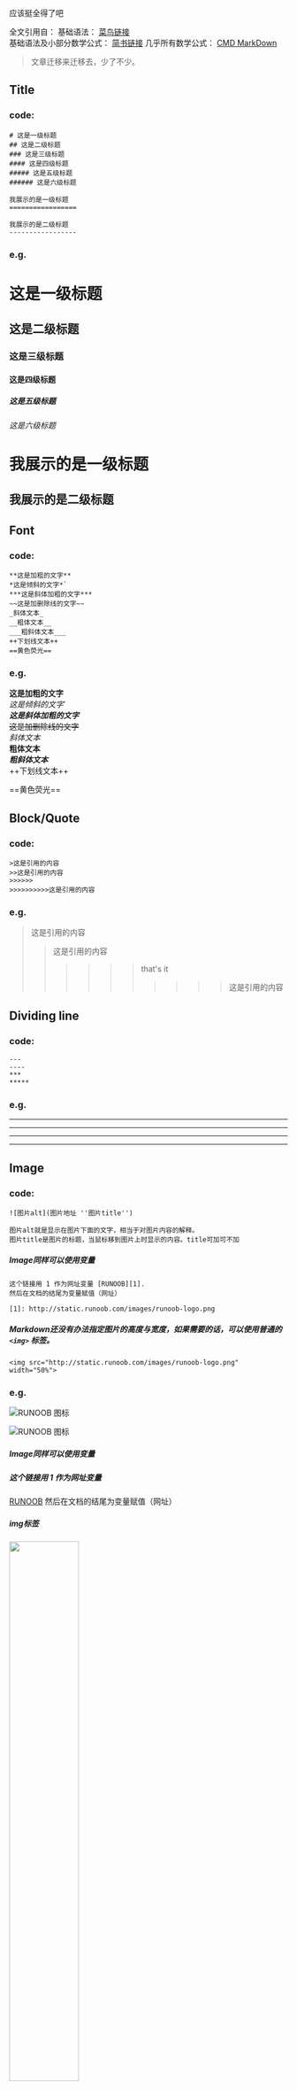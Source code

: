 应该挺全得了吧
<!--more-->
全文引用自：
基础语法：
[菜鸟链接](https://www.runoob.com/markdown)  
基础语法及小部分数学公式：
[简书链接](https://www.jianshu.com/p/191d1e21f7ed)
几乎所有数学公式：
[CMD MarkDown](https://www.zybuluo.com/codeep/note/163962#cmd-markdown-%E5%85%AC%E5%BC%8F%E6%8C%87%E5%AF%BC%E6%89%8B%E5%86%8C)

> 文章迁移来迁移去，少了不少。

## Title  
### code:

    # 这是一级标题
    ## 这是二级标题
    ### 这是三级标题
    #### 这是四级标题
    ##### 这是五级标题
    ###### 这是六级标题
   
    我展示的是一级标题
    =================
    
    我展示的是二级标题
    -----------------

### e.g.
   
# 这是一级标题
## 这是二级标题
### 这是三级标题
#### 这是四级标题
##### 这是五级标题
###### 这是六级标题

我展示的是一级标题
=================

我展示的是二级标题
-----------------


## Font  
### code:

    **这是加粗的文字**
    *这是倾斜的文字*`
    ***这是斜体加粗的文字***
    ~~这是加删除线的文字~~
    _斜体文本_
    __粗体文本__
    ___粗斜体文本___
    ++下划线文本++
    ==黄色荧光==
    
### e.g.

**这是加粗的文字**  
*这是倾斜的文字*`  
***这是斜体加粗的文字***  
~~这是加删除线的文字~~  
_斜体文本_  
__粗体文本__  
___粗斜体文本___  
++下划线文本++

==黄色荧光==

## Block/Quote

### code:

    >这是引用的内容  
    >>这是引用的内容  
    >>>>>>
    >>>>>>>>>>这是引用的内容  
    
### e.g.
>这是引用的内容  
>>这是引用的内容  
>>>>>>that's it
>>>>>>>>>>这是引用的内容  

## Dividing line

### code:

    ---
    ----
    ***
    *****
    
### e.g.

---
----
***
*****

## Image

### code:

    ![图片alt](图片地址 ''图片title'')
    
    图片alt就是显示在图片下面的文字，相当于对图片内容的解释。
    图片title是图片的标题，当鼠标移到图片上时显示的内容。title可加可不加
    
##### Image同样可以使用变量
    这个链接用 1 作为网址变量 [RUNOOB][1].
    然后在文档的结尾为变量赋值（网址）
    
    [1]: http://static.runoob.com/images/runoob-logo.png
    
##### Markdown还没有办法指定图片的高度与宽度，如果需要的话，可以使用普通的 `<img>` 标签。

    <img src="http://static.runoob.com/images/runoob-logo.png" width="50%">

### e.g.

![RUNOOB 图标](http://static.runoob.com/images/runoob-logo.png)

![RUNOOB 图标](http://static.runoob.com/images/runoob-logo.png "RUNOOB")

##### Image同样可以使用变量
##### 这个链接用 1 作为网址变量
[RUNOOB][1] 
然后在文档的结尾为变量赋值（网址）
    
[1]: http://static.runoob.com/images/runoob-logo.png

##### img标签
<img src="http://static.runoob.com/images/runoob-logo.png" width="50%">

## List
### code:  
##### a  

    * 第一项
    * 第二项
    * 第三项
    
    + 第一项
    + 第二项
    + 第三项
    
   